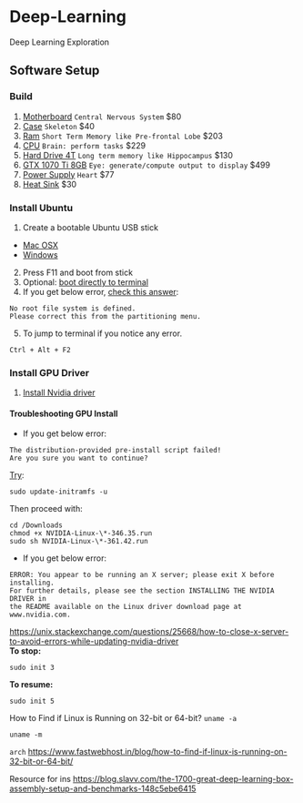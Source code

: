 
# Deep-Learning
Deep Learning Exploration

## Software Setup

### Build
1. [Motherboard](https://www.amazon.com/dp/B01MY5KXW8) `Central Nervous System` $80
2. [Case](https://www.amazon.com/gp/product/B00M2UKGSM) `Skeleton` $40
3. [Ram](https://www.amazon.com/gp/product/B01HKF3T8C) `Short Term Memory like Pre-frontal Lobe` $203
4. [CPU](https://www.amazon.com/gp/product/B0136JONRM) `Brain: perform tasks` $229
5. [Hard Drive 4T](https://www.amazon.com/gp/product/B013HNYV8I) `Long term memory like Hippocampus` $130
6. [GTX 1070 Ti 8GB](https://www.amazon.com/dp/B076S4RH6K) `Eye: generate/compute output to display` $499
7. [Power Supply](https://www.amazon.com/gp/product/B00MAZK6IO) `Heart` $77
8. [Heat Sink](https://www.amazon.com/gp/product/B005O65JXI) $30

### Install Ubuntu
1. Create a bootable Ubuntu USB stick
* [Mac OSX](https://tutorials.ubuntu.com/tutorial/tutorial-create-a-usb-stick-on-macos#0)
* [Windows](https://rufus.akeo.ie/)
2. Press F11 and boot from stick
3. Optional: [boot directly to terminal](https://askubuntu.com/questions/16371/how-do-i-disable-x-at-boot-time-so-that-the-system-boots-in-text-mode/79682#79682)
4. If you get below error, [check this answer](https://askubuntu.com/questions/134124/why-do-i-get-no-root-file-system-is-defined-when-i-try-install-in-one-partitio):
<!-- language: text -->
    No root file system is defined.
    Please correct this from the partitioning menu.


5. To jump to terminal if you notice any error.
<!-- language: text -->
    Ctrl + Alt + F2

### Install GPU Driver
1. [Install Nvidia driver](http://www.techradar.com/how-to/computing/how-to-install-and-configure-graphics-drivers-in-linux-1327223)

#### Troubleshooting GPU Install
* If you get below error:
<!-- language: text -->
    The distribution-provided pre-install script failed!  
    Are you sure you want to continue?

[Try](https://askubuntu.com/questions/842256/nvidia-driver-install-ubuntu-16-04):
<!-- language: bash -->
    sudo update-initramfs -u
 
Then proceed with:
<!-- language: bash -->
    cd /Downloads
    chmod +x NVIDIA-Linux-\*-346.35.run
    sudo sh NVIDIA-Linux-\*-361.42.run

* If you get below error:
<!-- language: text -->
    ERROR: You appear to be running an X server; please exit X before installing.  
    For further details, please see the section INSTALLING THE NVIDIA DRIVER in 
    the README available on the Linux driver download page at www.nvidia.com.
https://unix.stackexchange.com/questions/25668/how-to-close-x-server-to-avoid-errors-while-updating-nvidia-driver         
**To stop:**

`sudo init 3`

**To resume:**

`sudo init 5`

How to Find if Linux is Running on 32-bit or 64-bit?
`uname -a`

`uname -m`

`arch`
https://www.fastwebhost.in/blog/how-to-find-if-linux-is-running-on-32-bit-or-64-bit/

Resource for ins
https://blog.slavv.com/the-1700-great-deep-learning-box-assembly-setup-and-benchmarks-148c5ebe6415
